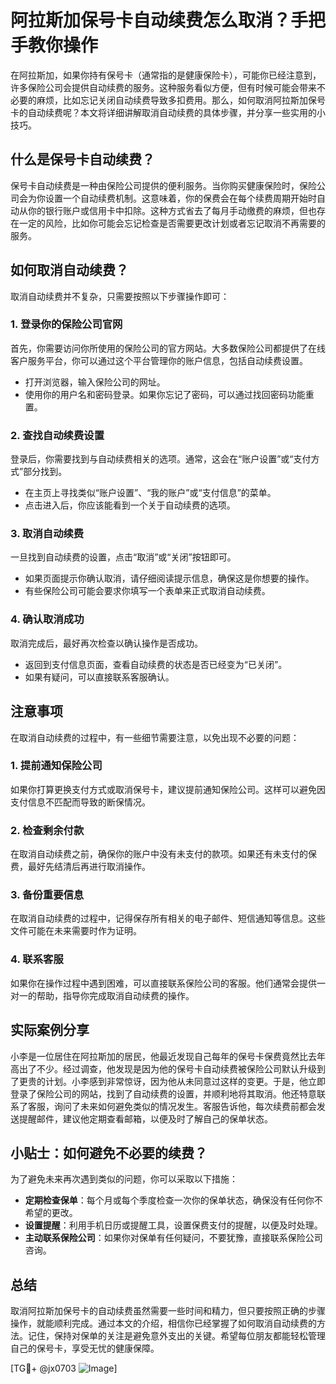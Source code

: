 # 阿拉斯加保号卡自动续费怎么取消？手把手教你操作

在阿拉斯加，如果你持有保号卡（通常指的是健康保险卡），可能你已经注意到，许多保险公司会提供自动续费的服务。这种服务看似方便，但有时候可能会带来不必要的麻烦，比如忘记关闭自动续费导致多扣费用。那么，如何取消阿拉斯加保号卡的自动续费呢？本文将详细讲解取消自动续费的具体步骤，并分享一些实用的小技巧。

## 什么是保号卡自动续费？

保号卡自动续费是一种由保险公司提供的便利服务。当你购买健康保险时，保险公司会为你设置一个自动续费机制。这意味着，你的保费会在每个续费周期开始时自动从你的银行账户或信用卡中扣除。这种方式省去了每月手动缴费的麻烦，但也存在一定的风险，比如你可能会忘记检查是否需要更改计划或者忘记取消不再需要的服务。

## 如何取消自动续费？

取消自动续费并不复杂，只需要按照以下步骤操作即可：

### 1. 登录你的保险公司官网

首先，你需要访问你所使用的保险公司的官方网站。大多数保险公司都提供了在线客户服务平台，你可以通过这个平台管理你的账户信息，包括自动续费设置。

- 打开浏览器，输入保险公司的网址。
- 使用你的用户名和密码登录。如果你忘记了密码，可以通过找回密码功能重置。

### 2. 查找自动续费设置

登录后，你需要找到与自动续费相关的选项。通常，这会在“账户设置”或“支付方式”部分找到。

- 在主页上寻找类似“账户设置”、“我的账户”或“支付信息”的菜单。
- 点击进入后，你应该能看到一个关于自动续费的选项。

### 3. 取消自动续费

一旦找到自动续费的设置，点击“取消”或“关闭”按钮即可。

- 如果页面提示你确认取消，请仔细阅读提示信息，确保这是你想要的操作。
- 有些保险公司可能会要求你填写一个表单来正式取消自动续费。

### 4. 确认取消成功

取消完成后，最好再次检查以确认操作是否成功。

- 返回到支付信息页面，查看自动续费的状态是否已经变为“已关闭”。
- 如果有疑问，可以直接联系客服确认。

## 注意事项

在取消自动续费的过程中，有一些细节需要注意，以免出现不必要的问题：

### 1. 提前通知保险公司

如果你打算更换支付方式或取消保号卡，建议提前通知保险公司。这样可以避免因支付信息不匹配而导致的断保情况。

### 2. 检查剩余付款

在取消自动续费之前，确保你的账户中没有未支付的款项。如果还有未支付的保费，最好先结清后再进行取消操作。

### 3. 备份重要信息

在取消自动续费的过程中，记得保存所有相关的电子邮件、短信通知等信息。这些文件可能在未来需要时作为证明。

### 4. 联系客服

如果你在操作过程中遇到困难，可以直接联系保险公司的客服。他们通常会提供一对一的帮助，指导你完成取消自动续费的操作。

## 实际案例分享

小李是一位居住在阿拉斯加的居民，他最近发现自己每年的保号卡保费竟然比去年高出了不少。经过调查，他发现是因为他的保号卡自动续费被保险公司默认升级到了更贵的计划。小李感到非常惊讶，因为他从未同意过这样的变更。于是，他立即登录了保险公司的网站，找到了自动续费的设置，并顺利地将其取消。他还特意联系了客服，询问了未来如何避免类似的情况发生。客服告诉他，每次续费前都会发送提醒邮件，建议他定期查看邮箱，以便及时了解自己的保单状态。

## 小贴士：如何避免不必要的续费？

为了避免未来再次遇到类似的问题，你可以采取以下措施：

- **定期检查保单**：每个月或每个季度检查一次你的保单状态，确保没有任何你不希望的更改。
- **设置提醒**：利用手机日历或提醒工具，设置保费支付的提醒，以便及时处理。
- **主动联系保险公司**：如果你对保单有任何疑问，不要犹豫，直接联系保险公司咨询。

## 总结

取消阿拉斯加保号卡的自动续费虽然需要一些时间和精力，但只要按照正确的步骤操作，就能顺利完成。通过本文的介绍，相信你已经掌握了如何取消自动续费的方法。记住，保持对保单的关注是避免意外支出的关键。希望每位朋友都能轻松管理自己的保号卡，享受无忧的健康保障。

[TG💪+ @jx0703 ![Image](https://github.com/user-attachments/assets/dbca1d08-cadb-493c-b0ec-ad6f7a83f270)]